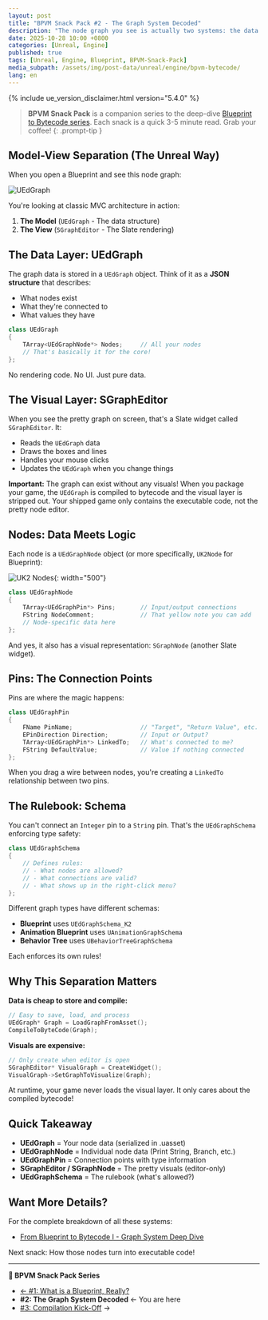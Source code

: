 ```yaml
---
layout: post
title: "BPVM Snack Pack #2 - The Graph System Decoded"
description: "The node graph you see is actually two systems: the data (UEdGraph) and the rendering (Slate). Here's why that separation matters."
date: 2025-10-28 10:00 +0800
categories: [Unreal, Engine]
published: true
tags: [Unreal, Engine, Blueprint, BPVM-Snack-Pack]
media_subpath: /assets/img/post-data/unreal/engine/bpvm-bytecode/
lang: en
---
```


{% include ue_version_disclaimer.html version="5.4.0" %}

> **BPVM Snack Pack** is a companion series to the deep-dive [Blueprint to Bytecode series](/posts/bpvm-bytecode-I/). Each snack is a quick 3-5 minute read. Grab your coffee!
{: .prompt-tip }

## Model-View Separation (The Unreal Way)

When you open a Blueprint and see this node graph:

![UEdGraph](bytecode_uedgraph.png)

You're looking at classic MVC architecture in action:

1. **The Model** (`UEdGraph` - The data structure)
2. **The View** (`SGraphEditor` - The Slate rendering)

## The Data Layer: UEdGraph

The graph data is stored in a `UEdGraph` object. Think of it as a **JSON structure** that describes:
- What nodes exist
- What they're connected to
- What values they have

```cpp
class UEdGraph
{
    TArray<UEdGraphNode*> Nodes;     // All your nodes
    // That's basically it for the core!
};
```

No rendering code. No UI. Just pure data.

## The Visual Layer: SGraphEditor

When you see the pretty graph on screen, that's a Slate widget called `SGraphEditor`. It:
- Reads the `UEdGraph` data
- Draws the boxes and lines
- Handles your mouse clicks
- Updates the `UEdGraph` when you change things

**Important:** The graph can exist without any visuals! When you package your game, the `UEdGraph` is compiled to bytecode and the visual layer is stripped out. Your shipped game only contains the executable code, not the pretty node editor.

## Nodes: Data Meets Logic

Each node is a `UEdGraphNode` object (or more specifically, `UK2Node` for Blueprint):

![UK2 Nodes](bytecode_uk2nodes.png){: width="500"}

```cpp
class UEdGraphNode
{
    TArray<UEdGraphPin*> Pins;       // Input/output connections
    FString NodeComment;             // That yellow note you can add
    // Node-specific data here
};
```

And yes, it also has a visual representation: `SGraphNode` (another Slate widget).

## Pins: The Connection Points

Pins are where the magic happens:

```cpp
class UEdGraphPin
{
    FName PinName;                   // "Target", "Return Value", etc.
    EPinDirection Direction;         // Input or Output?
    TArray<UEdGraphPin*> LinkedTo;   // What's connected to me?
    FString DefaultValue;            // Value if nothing connected
};
```

When you drag a wire between nodes, you're creating a `LinkedTo` relationship between two pins.

## The Rulebook: Schema

You can't connect an `Integer` pin to a `String` pin. That's the `UEdGraphSchema` enforcing type safety:

```cpp
class UEdGraphSchema
{
    // Defines rules:
    // - What nodes are allowed?
    // - What connections are valid?
    // - What shows up in the right-click menu?
};
```

Different graph types have different schemas:
- **Blueprint** uses `UEdGraphSchema_K2`
- **Animation Blueprint** uses `UAnimationGraphSchema`
- **Behavior Tree** uses `UBehaviorTreeGraphSchema`

Each enforces its own rules!

## Why This Separation Matters

**Data is cheap to store and compile:**
```cpp
// Easy to save, load, and process
UEdGraph* Graph = LoadGraphFromAsset();
CompileToByteCode(Graph);
```

**Visuals are expensive:**
```cpp
// Only create when editor is open
SGraphEditor* VisualGraph = CreateWidget();
VisualGraph->SetGraphToVisualize(Graph);
```

At runtime, your game never loads the visual layer. It only cares about the compiled bytecode!

## Quick Takeaway

- **UEdGraph** = Your node data (serialized in .uasset)
- **UEdGraphNode** = Individual node data (Print String, Branch, etc.)
- **UEdGraphPin** = Connection points with type information
- **SGraphEditor / SGraphNode** = The pretty visuals (editor-only)
- **UEdGraphSchema** = The rulebook (what's allowed?)

## Want More Details?

For the complete breakdown of all these systems:
- [From Blueprint to Bytecode I - Graph System Deep Dive](/posts/bpvm-bytecode-I/#uedgraph)

Next snack: How those nodes turn into executable code!

---

**🍿 BPVM Snack Pack Series**
- [← #1: What is a Blueprint, Really?](/posts/bpvm-snack-01-what-is-blueprint/)
- **#2: The Graph System Decoded** ← You are here
- [#3: Compilation Kick-Off](/posts/bpvm-snack-03-compilation-kickoff/) →
